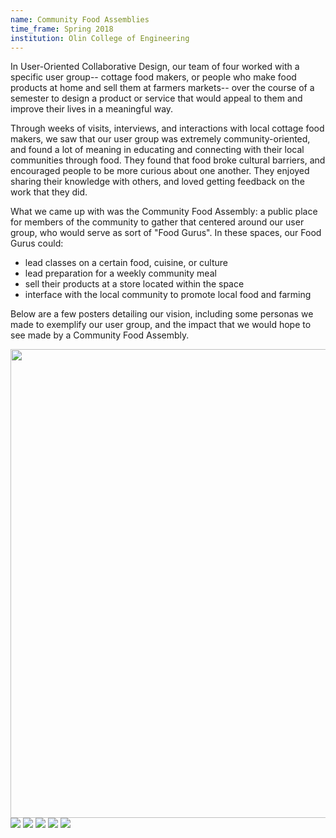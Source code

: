 ```yaml
---
name: Community Food Assemblies
time_frame: Spring 2018
institution: Olin College of Engineering
---
```

In User-Oriented Collaborative Design, our team of four worked with a specific user group-- cottage food makers, or people who make food products at home and sell them at farmers markets-- over the course of a semester to design a product or service that would appeal to them and improve their lives in a meaningful way.

Through weeks of visits, interviews, and interactions with local cottage food makers, we saw that our user group was extremely community-oriented, and found a lot of meaning in educating and connecting with their local communities through food. They found that food broke cultural barriers, and encouraged people to be more curious about one another. They enjoyed sharing their knowledge with others, and loved getting feedback on the work that they did.

What we came up with was the Community Food Assembly: a public place for members of the community to gather that centered around our user group, who would serve as sort of "Food Gurus". In these spaces, our Food Gurus could:
- lead classes on a certain food, cuisine, or culture
- lead preparation for a weekly community meal
- sell their products at a store located within the space
- interface with the local community to promote local food and farming

Below are a few posters detailing our vision, including some personas we made to exemplify our user group, and the impact that we would hope to see made by a Community Food Assembly.
<div class="oohbaby">
  <img class="myImages" id="myImg" width="750" src="/imgs/uocd_project_poster.png">
  <img class="quint_p myImages" id="myImg" src="/imgs/uocd_personaposter.png">
  <img class="quint_p myImages" id="myImg" src="/imgs/uocd_interaction.png">
  <img class="quint_p myImages" id="myImg" src="/imgs/uocd_requirements.png">
  <img class="quint_p myImages" id="myImg" src="/imgs/uocd_specifications.png">
  <img class="quint_p myImages" id="myImg" src="/imgs/uocd_journey.png">
</div>

